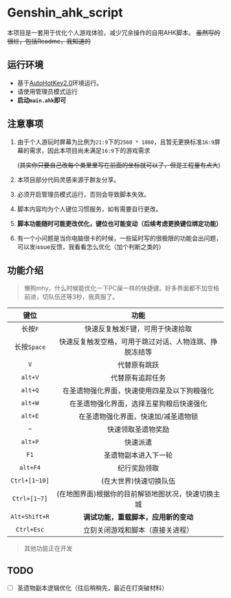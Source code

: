 # Genshin_ahk_script
本项目是一套用于优化个人游戏体验，减少冗余操作的自用AHK脚本。
~~虽然写的很烂，包括Readme，我知道的~~

## 运行环境
- 基于[AutoHotKey2.0](https://www.autohotkey.com/)环境运行。
- 请使用管理员模式运行
- **启动`main.ahk`即可**

## 注意事项
1. 由于个人游玩时屏幕为比例为`21:9`下的`2560 * 1080`，且暂无更换标准`16:9`屏幕的需求，因此本项目尚未满足`16:9`下的游戏需求
   
   (~~其实你只要自己改每个类里里写在前面的坐标就可以了，但是工程量有点大~~)

2. 本项目部分代码灵感来源于群友分享。
3. 必须开启管理员模式运行，否则会导致脚本失效。
4. 脚本内容均为个人键位习惯服务，如有需要自行更改。
5. **脚本功能随时可能更改优化，键位也可能变动（后续考虑更换键位绑定功能）**
6. 有一个小问题是当你电脑很卡的时候，一些延时写的很极限的功能会出问题，可以发issue反馈，我看看怎么优化（加个判断之类的）

## 功能介绍
> 懒狗mhy，什么时候能优化一下PC屎一样的快捷键。好多界面都不加空格前进，切队伍还等3秒，我真服了。

|     键位      |                          功能                          |
| :-----------: | :----------------------------------------------------: |
|    长按`F`    |            快速反复触发F键，可用于快速拾取             |
|  长按`Space`  | 快速反复触发空格，可用于跳过对话、人物连跳、挣脱冻结等 |
|      `V`      |                      代替原有跳跃                      |
|    `alt+V`    |                    代替原有追踪任务                    |
|    `alt+Q`    |      在圣遗物强化界面，快速使用四星及以下狗粮强化      |
|    `alt+W`    |        在圣遗物强化界面，选择五星狗粮后快速强化        |
|    `alt+E`    |          在圣遗物强化界面，快速加/减圣遗物锁           |
|      `~`      |                   快速领取圣遗物奖励                   |
|    `alt+P`    |                        快速派遣                        |
|     `F1`      |                  圣遗物副本进入下一轮                  |
|   `alt+F4`    |                      纪行奖励领取                      |
| `Ctrl+[1~10]` |                 (在大世界)快速切换队伍                 |
| `Ctrl+[1~7]`  |   (在地图界面)根据你的目前解锁地图状况，快速切换主城   |
| `Alt+Shift+R` |          **调试功能，重载脚本，应用新的变动**          |
|  `Ctrl+Esc`   |            立刻关闭游戏和脚本（直接关进程）            |

> 其他功能正在开发

## TODO
- [ ] 圣遗物副本逻辑优化（往后稍稍先，最近在打突破材料）
